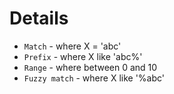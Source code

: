 # Details

- `Match` - where X = 'abc'
- `Prefix` - where X like 'abc%'
- `Range` - where between 0 and 10
- `Fuzzy match` - where X like '%abc'
